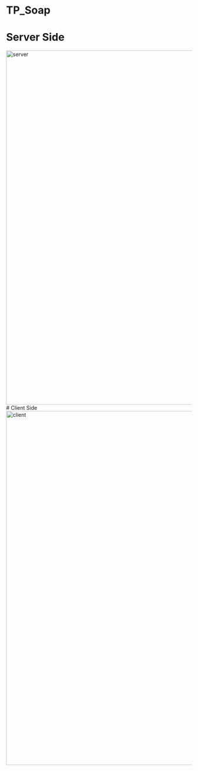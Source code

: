 # TP_Soap
# Server Side
<img width="960" alt="server" src="https://github.com/aymanehed/TP_Soap/assets/93987581/a691dc6c-2a1a-45d6-98ec-1f4f60c673e8">
# Client Side 
<img width="960" alt="client" src="https://github.com/aymanehed/TP_Soap/assets/93987581/17c1e3d1-3a61-4655-9a8d-b31aebca57e5">
